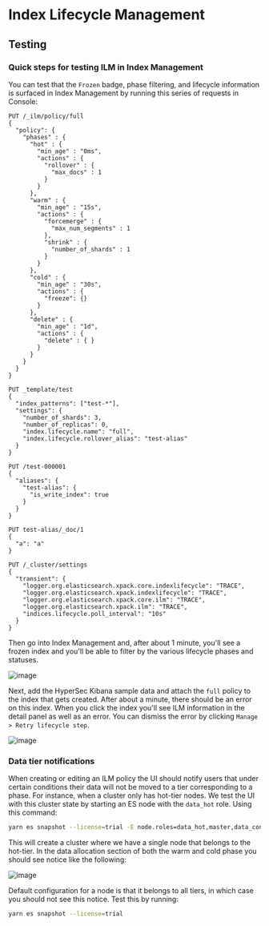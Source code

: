 # Index Lifecycle Management

## Testing

### Quick steps for testing ILM in Index Management

You can test that the `Frozen` badge, phase filtering, and lifecycle information is surfaced in
Index Management by running this series of requests in Console:

```
PUT /_ilm/policy/full
{
  "policy": {
    "phases" : {
      "hot" : {
        "min_age" : "0ms",
        "actions" : {
          "rollover" : {
            "max_docs" : 1
          }
        }
      },
      "warm" : {
        "min_age" : "15s",
        "actions" : {
          "forcemerge" : {
            "max_num_segments" : 1
          },
          "shrink" : {
            "number_of_shards" : 1
          }
        }
      },
      "cold" : {
        "min_age" : "30s",
        "actions" : {
          "freeze": {}
        }
      },
      "delete" : {
        "min_age" : "1d",
        "actions" : {
          "delete" : { }
        }
      }
    }
  }
}

PUT _template/test
{
  "index_patterns": ["test-*"],
  "settings": {
    "number_of_shards": 3,
    "number_of_replicas": 0,
    "index.lifecycle.name": "full",
    "index.lifecycle.rollover_alias": "test-alias"
  }
}

PUT /test-000001
{
  "aliases": {
    "test-alias": {
      "is_write_index": true
    }
  }
}

PUT test-alias/_doc/1
{
  "a": "a"
}

PUT /_cluster/settings
{
  "transient": {
    "logger.org.elasticsearch.xpack.core.indexlifecycle": "TRACE",
    "logger.org.elasticsearch.xpack.indexlifecycle": "TRACE",
    "logger.org.elasticsearch.xpack.core.ilm": "TRACE",
    "logger.org.elasticsearch.xpack.ilm": "TRACE",
    "indices.lifecycle.poll_interval": "10s"
  }
}
```

Then go into Index Management and, after about 1 minute, you'll see a frozen index and
you'll be able to filter by the various lifecycle phases and statuses.

![image](https://user-images.githubusercontent.com/1238659/78087831-29ee3180-7377-11ea-8e24-14cdc4035bb2.png)

Next, add the HyperSec Kibana sample data and attach the `full` policy to the index that gets created.
After about a minute, there should be an error on this index. When you click the index you'll see
ILM information in the detail panel as well as an error. You can dismiss the error by clicking
`Manage > Retry lifecycle step`.

![image](https://user-images.githubusercontent.com/1238659/78087984-a6811000-7377-11ea-880e-1a7b182c14f1.png)

### Data tier notifications

When creating or editing an ILM policy the UI should notify users that under certain conditions their data will not be
moved to a tier corresponding to a phase. For instance, when a cluster only has hot-tier nodes. We test the UI
with this cluster state by starting an ES node with the `data_hot` role. Using this command:

```bash
yarn es snapshot --license=trial -E node.roles=data_hot,master,data_content
```

This will create a cluster where we have a single node that belongs to the hot-tier. In the data allocation section of
both the warm and cold phase you should see notice like the following:

![image](https://user-images.githubusercontent.com/8155004/94132944-4b306600-fe60-11ea-9c3d-02229e3055b8.png)

Default configuration for a node is that it belongs to all tiers, in which case you should not see this notice. Test
this by running:

```bash
yarn es snapshot --license=trial
```